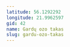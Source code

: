 ```yaml
---
latitude: 56.1292292
longitude: 21.9962597
gid: 42
name: Gardų ozo takas
slug: gardu-ozo-takas
---
```


